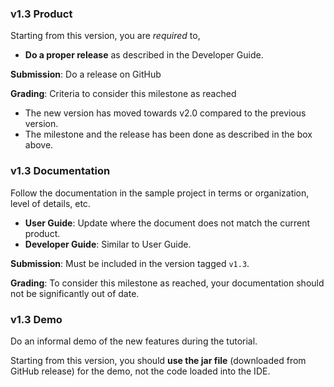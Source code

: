 ### v1.3 Product

<tip-box type="important">

Starting from this version, you are _required_ to,
* **Do a proper release** as described in the Developer Guide.

</tip-box>

<include src="appendixE-gitHub.md#using-milestones" name="%%Admin &raquo; Appendix F: Github: Using Milestones%%" bottom-switch dynamic />

**Submission**: Do a release on GitHub

**Grading**: Criteria to consider this milestone as reached
* The new version has moved towards v2.0 compared to the previous version.
* The milestone and the release has been done as described in the box above.
 

### v1.3 Documentation

Follow the documentation in the sample project in terms or organization, level of details, etc.

*   **User Guide**: Update where the document does not match the current product.
*   **Developer Guide**: Similar to User Guide.

**Submission**: Must be included in the version tagged `v1.3`.

**Grading**: To consider this milestone as reached, your documentation should not be significantly out of date.  

### v1.3 Demo

Do an informal demo of the new features during the tutorial. 

<tip-box type="important">

Starting from this version, you should **use the jar file** (downloaded from GitHub release) for the demo, not the code loaded into the IDE.

</tip-box>

